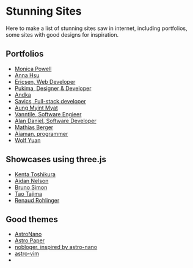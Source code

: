 # Stunning Sites

Here to make a list of stunning sites saw in internet, including portfolios, some sites with good designs 
for inspiration.

## Portfolios

- [Monica Powell](https://aboutmonica.com/)
- [Anna Hsu](https://annahsu.dev/)
- [Ericsen, Web Developer](https://web.erichandsen.dev/)
- [Pukima, Designer & Developer](https://pukima.site/)
- [Andka](https://andka.my.id/)
- [Savics, Full-stack developer](https://exerra.xyz/)
- [Aung Myint Myat](https://agmmtoo.pages.dev/)
- [Vanntile, Software Engieer](https://vanntile.com/)
- [Alan Daniel, Software Developer](https://stylessh-v2.vercel.app/)
- [Mathias Berger](https://mathias.ninja/)
- [Aiaman, programmer](https://aiaman.web.app/)
- [Wolf Yuan](https://wolf-yuan.dev/)


## Showcases using three.js 
- [Kenta Toshikura](https://kentatoshikura.com/about/)
- [Aidan Nelson](https://www.aidanjnelson.com/)
- [Bruno Simon](https://bruno-simon.com/)
- [Tao Tajima](https://taotajima.jp/)
- [Renaud Rohlinger](https://renaudrohlinger.com/)

## Good themes
- [AstroNano](https://astro.build/themes/details/astronano/)
- [Astro Paper](https://astro-paper.pages.dev/)
- [nobloger, inspired by astro-nano](https://astro.build/themes/details/nobloger/)
- [astro-vim](https://astro.build/themes/details/astro-vim/)
- 